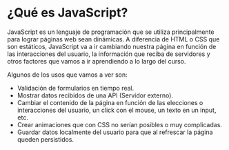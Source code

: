 # ¿Qué es JavaScript?

JavaScript es un lenguaje de programación que se utiliza principalmente para lograr páginas web sean dinámicas. A diferencia de HTML o CSS que son estáticos, JavaScript va a ir cambiando nuestra página en función de las interacciones del usuario, la información que reciba de servidores y otros factores que vamos a ir aprendiendo a lo largo del curso.

Algunos de los usos que vamos a ver son:
   - Validación de formularios en tiempo real.
   - Mostrar datos recibidos de una API (Servidor externo).
   - Cambiar el contenido de la página en función de las elecciones o interacciones del usuario, un click con el mouse, un texto en un input, etc.
   - Crear animaciones que con CSS no serían posibles o muy complicadas.
   - Guardar datos localmente del usuario para que al refrescar la página queden persistidos.
